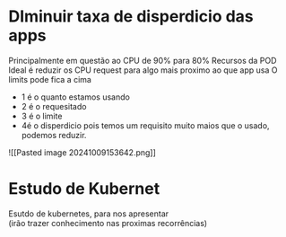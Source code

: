 # DIminuir taxa de disperdicio das apps

Principalmente em questão ao CPU de 90% para 80%
Recursos da POD
Ideal é reduzir os CPU request para algo mais proximo ao que app usa
O limits pode fica a cima
- 1 é o quanto estamos usando
- 2 é o requesitado
- 3 é o limite
-  4é o disperdicio pois temos um requisito muito maios que o usado, podemos reduzir.


![[Pasted image 20241009153642.png]]
# Estudo de Kubernet
Esutdo de kubernetes, para nos apresentar  
(irão trazer conhecimento nas proximas recorrências)